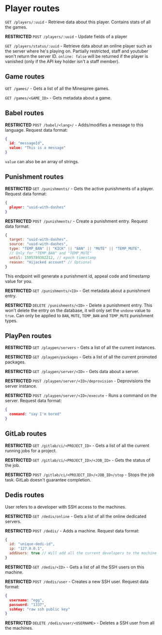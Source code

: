 # Player routes

`GET /players/:uuid` - Retrieve data about this player. Contains stats of all the games.

**RESTRICTED** `POST /players/:uuid` - Update fields of a player

`GET /players/status/:uuid` - Retrieve data about an online player such as the server where he's playing on. Partially restricted, staff and youtuber won't return the server ID. `online: false` will be returned if the player is vanished (only if the API key holder isn't a staff member).

## Game routes

`GET /games/` - Gets a list of all the Minespree games.

`GET /games/<GAME_ID>` - Gets metadata about a game.

## Babel routes

**RESTRICTED** `POST /babel/<lang>/` - Adds/modifies a message to this language. Request data format:

```json
{
  id: "messageId",
  value: "This is a message"
}
```

`value` can also be an array of strings.

## Punishment routes

**RESTRICTED** `GET /punishments/` - Gets the active punishments of a player. Request data format:

```json
{
  player: "uuid-with-dashes"
}
```

**RESTRICTED** `POST /punishments/` - Create a punishment entry. Request data format:

```javascript
{
  target: "uuid-with-dashes",
  source: "uuid-with-dashes",
  type: "TEMP_BAN" || "KICK" || "BAN" || "MUTE" || "TEMP_MUTE",
  // Only for "TEMP_BAN" and "TEMP_MUTE"
  until: 1505789302212, // epoch timestamp
  reason: "Hijacked account" // Optional
}
```

This endpoint will generate a punishment id, appeal code and timestamp value for you.

**RESTRICTED** `GET /punishments/<ID>` - Get metadata about a punishment entry.

**RESTRICTED** `DELETE /punishments/<ID>` - Delete a punishment entry. This won't delete the entry on the database, it will only set the `undone` value to `true`. Can only be applied to `BAN`, `MUTE`, `TEMP_BAN` and `TEMP_MUTE` punishment types.

## PlayPen routes

**RESTRICTED** `GET /playpen/servers` - Gets a list of all the current instances.

**RESTRICTED** `GET /playpen/packages` - Gets a list of all the current promoted packages.

**RESTRICTED** `GET /playpen/server/<ID>` - Gets data about a server.

**RESTRICTED** `POST /playpen/server/<ID>/deprovision` - Deprovisions the server instance.

**RESTRICTED** `POST /playpen/server/<ID>/execute` - Runs a command on the server. Request data format:

```json
{
  command: "say I'm bored"
}
```

## GitLab routes

**RESTRICTED** `GET /gitlab/ci/<PROJECT_ID>` - Gets a list of all the current running jobs for a project.

**RESTRICTED** `GET /gitlab/ci/<PROJECT_ID>/<JOB_ID>` - Gets the status of the job.

**RESTRICTED** `POST /gitlab/ci/<PROJECT_ID>/<JOB_ID>/stop` - Stops the job task. GitLab doesn't guarantee completion.

## Dedis routes

User refers to a developer with SSH access to the machines.

**RESTRICTED** `GET /dedis/online` - Gets a list of all the online dedicated servers.

**RESTRICTED** `POST /dedis/` - Adds a machine. Request data format:

```javascript
{
  id: "unique-dedi-id",
  ip: "127.0.0.1",
  addUsers: true // Will add all the current developers to the machine
}
```

**RESTRICTED** `GET /dedis/<ID>` - Gets a list of all the SSH users on this machine.

**RESTRICTED** `POST /dedis/user` - Creates a new SSH user. Request data format:

```json
{
  username: "egg",
  password: "1337",
  sshKey: "raw ssh public key"
}
```

**RESTRICTED** `DELETE /dedis/user/<USERNAME>` - Deletes a SSH user from all the machines.
